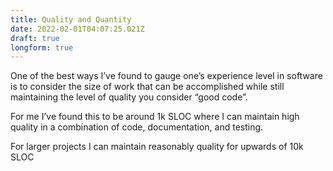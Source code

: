 ```yaml
---
title: Quality and Quantity
date: 2022-02-01T04:07:25.021Z
draft: true
longform: true
---
```

One of the best ways I’ve found to gauge one’s experience level in software is to consider the size of work that can be accomplished while still maintaining the level of quality you consider “good code”.

For me I’ve found this to be around 1k SLOC where I can maintain high quality in a combination of code, documentation, and testing.

For larger projects I can maintain reasonably quality for upwards of 10k SLOC